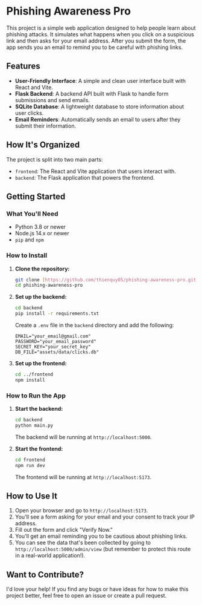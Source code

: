 # Phishing Awareness Pro

This project is a simple web application designed to help people learn about phishing attacks. It simulates what happens when you click on a suspicious link and then asks for your email address. After you submit the form, the app sends you an email to remind you to be careful with phishing links.

## Features

* **User-Friendly Interface**: A simple and clean user interface built with React and Vite.
* **Flask Backend**: A backend API built with Flask to handle form submissions and send emails.
* **SQLite Database**: A lightweight database to store information about user clicks.
* **Email Reminders**: Automatically sends an email to users after they submit their information.

## How It's Organized

The project is split into two main parts:

* `frontend`: The React and Vite application that users interact with.
* `backend`: The Flask application that powers the frontend.

## Getting Started

### What You'll Need

* Python 3.8 or newer
* Node.js 14.x or newer
* `pip` and `npm`

### How to Install

1.  **Clone the repository:**

    ```bash
    git clone [https://github.com/thienquy05/phishing-awareness-pro.git](https://github.com/thienquy05/phishing-awareness-pro.git)
    cd phishing-awareness-pro
    ```

2.  **Set up the backend:**

    ```bash
    cd backend
    pip install -r requirements.txt
    ```

    Create a `.env` file in the `backend` directory and add the following:

    ```
    EMAIL="your_email@gmail.com"
    PASSWORD="your_email_password"
    SECRET_KEY="your_secret_key"
    DB_FILE="assets/data/clicks.db"
    ```

3.  **Set up the frontend:**

    ```bash
    cd ../frontend
    npm install
    ```

### How to Run the App

1.  **Start the backend:**

    ```bash
    cd backend
    python main.py
    ```

    The backend will be running at `http://localhost:5000`.

2.  **Start the frontend:**

    ```bash
    cd frontend
    npm run dev
    ```

    The frontend will be running at `http://localhost:5173`.

## How to Use It

1.  Open your browser and go to `http://localhost:5173`.
2.  You'll see a form asking for your email and your consent to track your IP address.
3.  Fill out the form and click "Verify Now."
4.  You'll get an email reminding you to be cautious about phishing links.
5.  You can see the data that's been collected by going to `http://localhost:5000/admin/view` (but remember to protect this route in a real-world application!).

## Want to Contribute?

I'd love your help! If you find any bugs or have ideas for how to make this project better, feel free to open an issue or create a pull request.